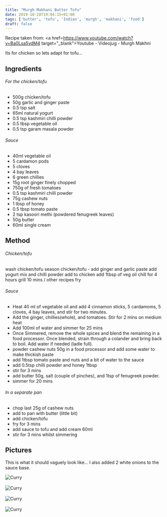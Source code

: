 ```yaml
---
title: "Murgh Makhani Butter Tofu"
date: 2019-10-28T19:04:15+01:00
tags: ['butter', 'tofu', 'Indian', 'murgh', 'makhani', 'food']
draft: false
---
```


Recipe taken from:
<a href=https://www.youtube.com/watch?v=Ba0Lsa5vdM4 target="_blank">Youtube - Videojug - Murgh Makhni</a>

Its for chicken so lets adapt for tofu...

## Ingredients 

###### For the chicken/tofu

* 500g chicken/tofu
* 50g garlic and ginger paste
* 0.5 tsp salt
* 65ml natural yogurt 
* 0.5 tsp kashmiri chilli powder
* 0.5 tbsp vegetable oil
* 0.5 tsp garam masala powder

###### Sauce 

* 40ml vegetable oil
* 5 cardamon pods
* 5 cloves
* 4 bay leaves
* 6 green chillies
* 15g root ginger finely chopped
* 750g of fresh tomatoes
* 0.5 tsp kashmiri chilli powder
* 75g cashew nuts
* 1 tbsp of honey
* 0.5 tbsp tomato paste
* 2 tsp kasoori methi (powdered fenugreek leaves)
* 50g butter
* 60ml single cream 

## Method

###### Chicken/tofu

wash chicken/tofu
season chicken/tofu - add ginger and garlic paste
add yogurt mix 
and chilli powder
add to chicken
add 1tbsp of veg oil
chill for 4 hours 
grill 10 mins / other recipes fry 


###### Sauce


* Heat 40 ml of vegetable oil and add 4 cinnamon sticks, 5 cardamoms, 5 cloves, 4 bay leaves, and stir for two minutes.
* Add the ginger, chillies(whole), and tomatoes. Stir for 2 mins on medium heat
* Add 100ml of water and simmer for 25 mins
* Once Simmered, remove the whole spices and blend the remaining in a food processor. Once blended, strain through a colander and bring back to boil. Add water if needed (ladle full).
* powder cashew nuts 50g in a food processor and add some water to make thickish paste
* add 1tbsp tomato paste and nuts and a bit of water to the sauce
* add 0.5tsp chilli powder and honey 1tbsp
* stir for 3 mins 
* add butter 50g, salt (couple of pinches), and 1tsp of fenugreek powder.
* simmer for 20 mins

###### In a separate pan

* chop last 25g of cashew nuts 
* add to pan with butter (little bit)
* add chicken/tofu
* fry for 3 mins 
* add sauce to tofu and add cream 60ml
* stir for 3 mins whilst simmering 

## Pictures
This is what it should vaguely look like...
I also added 2 white onions to the sauce base.

![Curry](/food/images/IMG_0847-2.jpg)<br><br>
![Curry](/food/images/20191102_202440-2.jpg)<br><br>
![Curry](/food/images/20191102_202450-2.jpg)<br><br>
![Curry](/food/images/20191102_210224-2.jpg)<br><br>





